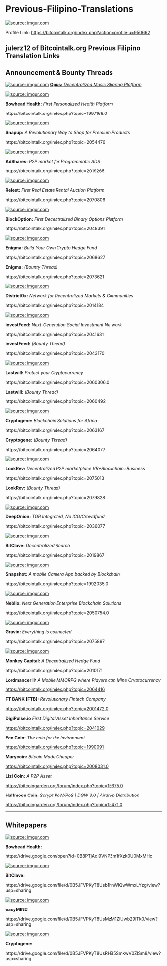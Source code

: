 # Previous-Filipino-Translations
<a href="http://imgur.com/WSwJGG6"><img src="http://i.imgur.com/WSwJGG6.jpg" title="source: imgur.com" /></a>

Profile Link: https://bitcointalk.org/index.php?action=profile;u=950662

julerz12 of Bitcointalk.org Previous Filipino Translation Links
----------------------------------------------------------------------
Announcement & Bounty Threads
----------------------------------------------------------------------
<a href="http://imgur.com/fUx7ZWx"><img src="http://i.imgur.com/fUx7ZWx.png" title="source: imgur.com" /></a>
<b><a href="https://bitcointalk.org/index.php?topic=2011032">Opus:</b> <i>Decentralized Music Sharing Platform</i></a>
<p><a href="http://imgur.com/hJQrlVk"><img src="http://i.imgur.com/hJQrlVk.png" title="source: imgur.com" /></a>
<p><b>Bowhead Health:</b> <i>First Personalized Health Platform</i><p>https://bitcointalk.org/index.php?topic=1997166.0
<p><a href="http://imgur.com/ju311m5"><img src="http://i.imgur.com/ju311m5.png" title="source: imgur.com" /></a>
<p><b>Snapup:</b> <i>A Revolutionary Way to Shop for Premium Products</i><p>https://bitcointalk.org/index.php?topic=2054476
<p><a href="http://imgur.com/L2FqFuY"><img src="http://i.imgur.com/L2FqFuY.jpg" title="source: imgur.com" /></a>
<p><b>AdShares:</b> <i>P2P market for Programmatic ADS</i><p>https://bitcointalk.org/index.php?topic=2019265
<p><a href="http://imgur.com/ovFTq4t"><img src="http://i.imgur.com/ovFTq4t.jpg" title="source: imgur.com" /></a>
<p><b>Relest:</b> <i>First Real Estate Rental Auction Platform</i><p>https://bitcointalk.org/index.php?topic=2070806
<p><a href="http://imgur.com/oZUOVXt"><img src="http://i.imgur.com/oZUOVXt.png" title="source: imgur.com" /></a>
<p><b>BlockOption:</b> <i>First Decentralized Binary Options Platform</i><p>https://bitcointalk.org/index.php?topic=2048391
<p><a href="http://imgur.com/K3dJaSO"><img src="http://i.imgur.com/K3dJaSO.jpg" title="source: imgur.com" /></a>
<p><b>Enigma:</b> <i>Build Your Own Crypto Hedge Fund</i><p>https://bitcointalk.org/index.php?topic=2068627
<p><b>Enigma:</b> <i>(Bounty Thread)</i><p>https://bitcointalk.org/index.php?topic=2073621
<p><a href="http://imgur.com/gklgcEX"><img src="http://i.imgur.com/gklgcEX.png" title="source: imgur.com" /></a>
<p><b>District0x:</b> <i>Network for Decentralized Markets & Communities</i><p>https://bitcointalk.org/index.php?topic=2014184
<p><a href="http://imgur.com/cuS7HrK"><img src="http://i.imgur.com/cuS7HrK.png" title="source: imgur.com" /></a>
<p><b>investFeed:</b> <i>Next-Generation Social Investment Network</i><p>https://bitcointalk.org/index.php?topic=2041631
<p><b>investFeed:</b> <i>(Bounty Thread)</i><p>https://bitcointalk.org/index.php?topic=2043170
<p><a href="http://imgur.com/yhvsmV9"><img src="http://i.imgur.com/yhvsmV9.png" title="source: imgur.com" /></a>
<p><b>Lastwill:</b> <i>Protect your Cryptocurrency</i><p>https://bitcointalk.org/index.php?topic=2060306.0
<p><b>Lastwill:</b> <i>(Bounty Thread)</i><p>https://bitcointalk.org/index.php?topic=2060492
<p><a href="http://imgur.com/OHNkgvG"><img src="http://i.imgur.com/OHNkgvG.png" title="source: imgur.com" /></a>
<p><b>Cryptogene:</b> <i>Blockchain Solutions for Africa</i><p>https://bitcointalk.org/index.php?topic=2063167
<p><b>Cryptogene:</b> <i>(Bounty Thread)</i><p>https://bitcointalk.org/index.php?topic=2064077
<p><a href="http://imgur.com/KW2FdTl"><img src="http://i.imgur.com/KW2FdTl.jpg" title="source: imgur.com" /></a>
<p><b>LookRev:</b> <i>Decentralized P2P marketplace VR+Blockchain+Business</i><p>https://bitcointalk.org/index.php?topic=2075013
<p><b>LookRev:</b> <i>(Bounty Thread)</i><p>https://bitcointalk.org/index.php?topic=2079828
<p><a href="http://imgur.com/50degAc"><img src="http://i.imgur.com/50degAc.png" title="source: imgur.com" /></a>
<p><b>DeepOnion:</b> <i>TOR Integrated, No ICO/Crowdfund</i><p>https://bitcointalk.org/index.php?topic=2036077
<p><a href="http://imgur.com/y1q0eOU"><img src="http://i.imgur.com/y1q0eOU.png" title="source: imgur.com" /></a>
<p><b>BitClave:</b> <i>Decentralized Search</i><p>https://bitcointalk.org/index.php?topic=2019867
<p><a href="http://imgur.com/v7RkEGz"><img src="http://i.imgur.com/v7RkEGz.png" title="source: imgur.com" /></a>
<p><b>Snapshot:</b> <i>A mobile Camera App backed by Blockchain</i><p>https://bitcointalk.org/index.php?topic=1992035.0
<p><a href="http://imgur.com/6qRE9Vz"><img src="http://i.imgur.com/6qRE9Vz.png" title="source: imgur.com" /></a>
<p><b>Neblio:</b> <i>Next Generation Enterprise Blockchain Solutions</i><p>https://bitcointalk.org/index.php?topic=2050754.0
<p><a href="http://imgur.com/nTPmKJE"><img src="http://i.imgur.com/nTPmKJE.jpg" title="source: imgur.com" /></a>
<p><b>Gravio:</b> <i>Everything is connected</i><p>https://bitcointalk.org/index.php?topic=2075897
<p><a href="http://imgur.com/On8HvkV"><img src="http://i.imgur.com/On8HvkV.png" title="source: imgur.com" /></a>
<p><b>Monkey Capital:</b> <i>A Decentralized Hedge Fund</i><p>https://bitcointalk.org/index.php?topic=2010171

<b>Lordmancer II:</b> <i>A Mobile MMORPG where Players can Mine Cryptocurrency</i><p>https://bitcointalk.org/index.php?topic=2064416

<b>FT BANK [FTB]:</b> <i>Revolutionary Fintech Company</i><p>https://bitcointalk.org/index.php?topic=2001472.0

<b>DigiPulse.io</b> <i>First Digital Asset Inheritance Service</i><p>https://bitcointalk.org/index.php?topic=2041029

<b>Eco Coin:</b> <i>The coin for the Invironment</i><p>https://bitcointalk.org/index.php?topic=1990091

<b>Marycoin:</b> <i>Bitcoin Made Cheaper</i><p>https://bitcointalk.org/index.php?topic=2008031.0

<b>Lizi Coin:</b> <i>A P2P Asset</i><p>https://bitcoingarden.org/forum/index.php?topic=15675.0

<b>Halfmoon Coin:</b> <i>Scrypt PoW/PoS | DGW 3.0 | Airdrop Distribution</i><p>https://bitcoingarden.org/forum/index.php?topic=15471.0

----------------------------------------------------------------------
Whitepapers
----------------------------------------------------------------------
<p><a href="http://imgur.com/hJQrlVk"><img src="http://i.imgur.com/hJQrlVk.png" title="source: imgur.com" /></a>
<p><b>Bowhead Health:</b><p>https://drive.google.com/open?id=0B8PTjAdi9VNPZm1fXzk0U0MxMHc
<p><a href="http://imgur.com/y1q0eOU"><img src="http://i.imgur.com/y1q0eOU.png" title="source: imgur.com" /></a>
<p><b>BitClave:</b><p>https://drive.google.com/file/d/0B5JFVPKyT8Usb1hnWlQwWmxLYzg/view?usp=sharing
<p><a href="http://imgur.com/99nNX1f"><img src="http://i.imgur.com/99nNX1f.png" title="source: imgur.com" /></a>
<p><b>easyMINE:</b><p>https://drive.google.com/file/d/0B5JFVPKyT8UsMzM1ZlUwb29iTk0/view?usp=sharing
<p><a href="http://imgur.com/OHNkgvG"><img src="http://i.imgur.com/OHNkgvG.png" title="source: imgur.com" /></a>
<p><b>Cryptogene:</b><p>https://drive.google.com/file/d/0B5JFVPKyT8UsRHB5SmkwV0ZlSm8/view?usp=sharing

